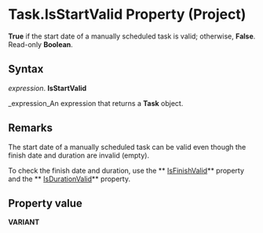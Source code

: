 
# Task.IsStartValid Property (Project)

 **True** if the start date of a manually scheduled task is valid; otherwise, **False**. Read-only  **Boolean**.


## Syntax

 _expression_. **IsStartValid**

 _expression_An expression that returns a  **Task** object.


## Remarks

The start date of a manually scheduled task can be valid even though the finish date and duration are invalid (empty).

To check the finish date and duration, use the  ** [IsFinishValid](13981c95-28fc-7b2f-d8b2-5b235bbe684e.md)** property and the ** [IsDurationValid](303c5cab-b83a-37b6-c1da-207e91c45a86.md)** property.


## Property value

 **VARIANT**

